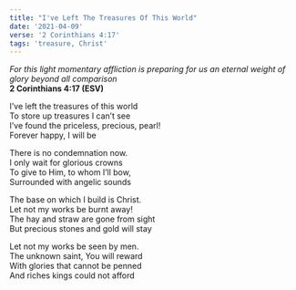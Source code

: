 ```yaml
---
title: "I've Left The Treasures Of This World"
date: '2021-04-09'
verse: '2 Corinthians 4:17'
tags: 'treasure, Christ'
---
```


*For this light momentary affliction is preparing for us an eternal weight of glory beyond all comparison*  
**2 Corinthians 4:17 (ESV)**

I’ve left the treasures of this world  
To store up treasures I can’t see  
I’ve found the priceless, precious, pearl!  
Forever happy, I will be

There is no condemnation now.  
I only wait for glorious crowns  
To give to Him, to whom I’ll bow,  
Surrounded with angelic sounds

The base on which I build is Christ.  
Let not my works be burnt away!  
The hay and straw are gone from sight  
But precious stones and gold will stay

Let not my works be seen by men.  
The unknown saint, You will reward  
With glories that cannot be penned  
And riches kings could not afford
